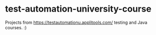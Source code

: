 # test-automation-university-course
Projects from https://testautomationu.applitools.com/ testing and Java courses. :)
